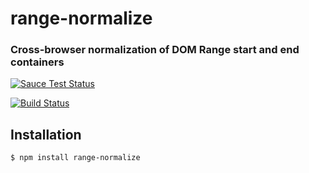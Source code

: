 range-normalize
===============
### Cross-browser normalization of DOM Range start and end containers

[![Sauce Test Status](https://saucelabs.com/browser-matrix/range-normalize.svg)](https://saucelabs.com/u/range-normalize)

[![Build Status](https://travis-ci.org/webmodules/range-normalize.svg?branch=master)](https://travis-ci.org/webmodules/range-normalize)


Installation
------------

``` bash
$ npm install range-normalize
```
